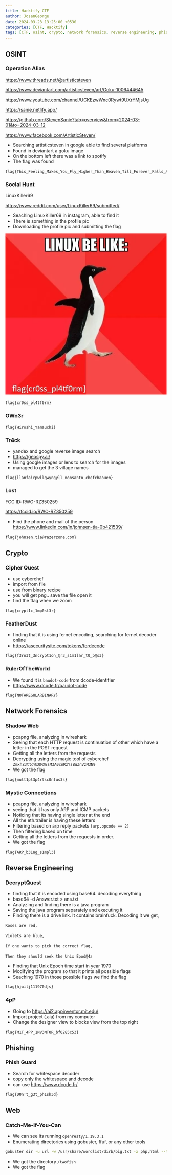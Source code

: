 ```yaml
---
title: Hacktify CTF
author: JosanGeorge
date: 2024-03-23 13:25:00 +0530
categories: [CTF, Hacktify]
tags: [CTF, osint, crypto, network forensics, reverse engineering, phishing, web, ]
---
```




## OSINT

### Operation Alias

https://www.threads.net/@artisticsteven

https://www.deviantart.com/artisticsteven/art/Goku-1006444645

https://www.youtube.com/channel/UCKEzwWnc0Rywt9UXrYMjsUg

https://sanie.netlify.app/

https://github.com/StevenSanie?tab=overview&from=2024-03-01&to=2024-03-12

https://www.facebook.com/ArtisticSteven/

- Searching artisticsteven in google able to find several platforms
- Found in deviantart a goku image
- On the bottom left there was a link to spotify
- The flag was found
```flag
flag{This_Feeling_Makes_You_Fly_Higher_Than_Heaven_Till_Forever_Falls_Apart}
```

### Social Hunt

LinuxKiller69

https://www.reddit.com/user/LinuxKiller69/submitted/

- Seaching LinuxKiller69 in instagram, able to find it
- There is something in the profile pic
- Downloading the profile pic and submitting the flag

![Untitled](commons/2024-03-23-Hacktify-ctf/image.png)

```flag
flag{cr0ss_pl4tf0rm}
```

### OWn3r
```flag
flag{Hiroshi_Yamauchi}
```

### Tr4ck
- yandex and google reverse image search
- https://geospy.ai/
- Using google images or lens to search for the images
- managed to get the 3 village names
```flag
flag{llanfairpwllgwyngyll_monsanto_chefchaouen}
```

### Lost
FCC ID: RWO-RZ350259

https://fccid.io/RWO-RZ350259

- Find the phone and mail of the person
https://www.linkedin.com/in/johnsen-tia-0b421539/

```flag
flag{johnsen.tia@razerzone.com}
```

## Crypto

### Cipher Quest
- use cyberchef
- import from file
- use from binary recipe
- you will get png.. save the file open it
- find the flag when we zoom
```flag
flag{crypt1c_1mp0st3r}
```

### FeatherDust
- finding that it is using fernet encoding, searching for fernet decoder online
- https://asecuritysite.com/tokens/ferdecode
```flag
flag{f3rn3t_3ncrypt1on_@r3_s1m1lar_t0_b@s3}
```

### RulerOfTheWorld
- We found it is `baudot-code` from dcode-identifier
- https://www.dcode.fr/baudot-code
```flag
flag{NOTAREGULARBINARY}
```

## Network Forensics
### Shadow Web
- pcapng file, analyzing in wireshark
- Seeing that each HTTP request is continuation of other which have a letter in the POST request
- Getting all the letters from the requests
- Decrypting using the magic tool of cyberchef
```ZmxhZ3ttdWx0MXBsM3A0cnRzYzBuZnVzM3N9```
- We got the flag
```flag
flag{mult1pl3p4rtsc0nfus3s}
```

### Mystic Connections
- pcapng file, analyzing in wireshark
- seeing that it has only ARP and ICMP packets
- Noticing that its having single letter at the end
- All the eth.trailer is having these letters
- Filtering based on arp reply packets
```(arp.opcode == 2)```
- Then filtering based on time
- Getting all the letters from the requests in order.
- We got the flag
```flag
flag{ARP_b31ng_s1mpl3}
```

## Reverse Engineering
### DecryptQuest
- finding that it is encoded using base64. decoding everything
- base64 -d Answer.txt > ans.txt
- Analyzing and finding there is a java program
- Saving the java program separately and executing it
- Finding there is a drive link. It contains brainfuck. Decoding it we get,
```Text
Roses are red,

Violets are blue,

If one wants to pick the correct flag,

Then they should seek the Unix Epod@4a
```
- Finding that Unix Epoch time start in year 1970
- Modifying the program so that it prints all possible flags
- Seaching 1970 in those possible flags we find the flag
```flag
flag{hjwilj111970djs}
```
### 4pP
- Going to https://ai2.appinventor.mit.edu/
- Import project (.aia) from my computer
- Change the designer view to blocks view from the top right
```flag
flag{M1T_4PP_1NV3NT0R_bf0285c53}
```


## Phishing
### Phish Guard
- Search for whitespace decoder
- copy only the whitespace and decode
- can use https://www.dcode.fr/
```flag
flag{D0n't_g3t_ph1sh3d}
```

## Web
### Catch-Me-If-You-Can
- We can see its running `openresty/1.19.3.1`
- Enumerating directories using gobuster, ffuf, or any other tools
```bash
gobuster dir -u url -w /usr/share/wordlist/dirb/big.txt -x php,html --threads 50
```
- We got the directory `/twofish`
- We got the flag
